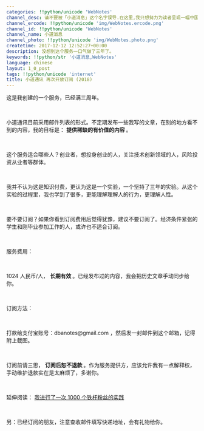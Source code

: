 ```yaml
---
categories: !!python/unicode 'WebNotes'
channel_desc: 请不要被「小道消息」这个名字误导.在这里,我只想努力为读者呈现一幅中国互联网的清明上河图.
channel_ercode: !!python/unicode 'img/WebNotes.ercode.png'
channel_id: !!python/unicode 'WebNotes'
channel_name: 小道消息
channel_photo: !!python/unicode 'img/WebNotes.photo.png'
createtime: 2017-12-12 12:52:27+00:00
description: 没想到这个服务一口气做了三年了。
keywords: !!python/str '小道消息,WebNotes'
language: chinese
layout: 1_0_post
tags: !!python/unicode 'internet'
title: 小道通讯 再次开放订阅 (2018)
---
```

<div class="rich_media_content" id="js_content">
<p>
         这是我创建的一个服务，已经满三周年。
        </p>
<p>
<br/>
</p>
<p>
         小道通讯目前采用邮件列表的形式。不定期发布一些我写的文章，在别的地方看不到的内容，我的目标是：
         <strong>
          提供稀缺的有价值的内容
         </strong>
         。
        </p>
<p>
<br/>
</p>
<p>
         这个服务适合哪些人？创业者，想投身创业的人，关注技术创新领域的人，风险投资从业者等群体。
        </p>
<p>
<br/>
</p>
<p>
         我并不认为这是知识付费，更认为这是一个实验，一个坚持了三年的实验。从这个实验的过程里，我也学到了很多，更能理解理解人的行为，更理解人性。
        </p>
<p>
<br/>
</p>
<p>
         要不要订阅？如果你看到订阅费用后觉得犹豫，建议不要订阅了。经济条件紧张的学生和刚毕业参加工作的人，或许也不适合订阅。
        </p>
<p>
<br/>
</p>
<p>
         服务费用：
        </p>
<p>
<br/>
</p>
<p>
         1024 人民币/人，
         <strong>
          长期有效
         </strong>
         。已经发布过的内容，我会把历史文章手动同步给你。
        </p>
<p>
<br style="max-width: 100% !important;box-sizing: border-box !important;word-wrap: break-word !important;"/>
</p>
<p>
         订阅方法：
        </p>
<p>
<br/>
</p>
<p>
         打款给支付宝账号：dbanotes@gmail.com ，然后发一封邮件到这个邮箱，记得附上截图。
         <br style="max-width: 100% !important;box-sizing: border-box !important;word-wrap: break-word !important;"/>
</p>
<p>
<br style="max-width: 100% !important;box-sizing: border-box !important;word-wrap: break-word !important;"/>
</p>
<p>
         订阅前请三思，
         <strong>
          订阅后恕不退款
         </strong>
         。作为服务提供方，应该允许我有一点解释权，手动维护退款实在是太麻烦了，多谢你。
        </p>
<p>
<br/>
</p>
<p>
         延伸阅读：
         <a data_ue_src="http://mp.weixin.qq.com/s?__biz=MjM5ODIyMTE0MA==&amp;mid=2650968427&amp;idx=1&amp;sn=6d8c4708acf4f29fcca9d81acff9367d&amp;scene=21#wechat_redirect" href="http://mp.weixin.qq.com/s?__biz=MjM5ODIyMTE0MA==&amp;mid=2650968427&amp;idx=1&amp;sn=6d8c4708acf4f29fcca9d81acff9367d&amp;scene=21#wechat_redirect" target="_blank">
          我进行了一次 1000 个铁杆粉丝的实践
         </a>
</p>
<p>
<br/>
</p>
<p>
         另：已经订阅的朋友，注意查收邮件填写快递地址，会有礼物给你。
        </p>
</div>